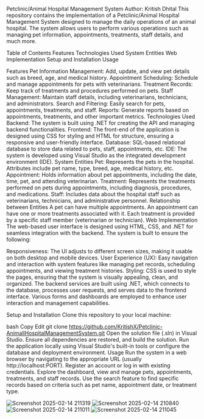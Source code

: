 Petclinic/Animal Hospital Management System
Author: Kritish Dhital
This repository contains the implementation of a Petclinic/Animal Hospital Management System designed to manage the daily operations of an animal hospital. The system allows users to perform various operations such as managing pet information, appointments, treatments, staff details, and much more.

Table of Contents
Features
Technologies Used
System Entities
Web Implementation
Setup and Installation
Usage

Features
Pet Information Management: Add, update, and view pet details such as breed, age, and medical history.
Appointment Scheduling: Schedule and manage appointments for pets with veterinarians.
Treatment Records: Keep track of treatments and procedures performed on pets.
Staff Management: Maintain staff details, including veterinarians, technicians, and administrators.
Search and Filtering: Easily search for pets, appointments, treatments, and staff.
Reports: Generate reports based on appointments, treatments, and other important metrics.
Technologies Used
Backend: The system is built using .NET for creating the API and managing backend functionalities.
Frontend: The front-end of the application is designed using CSS for styling and HTML for structure, ensuring a responsive and user-friendly interface.
Database: SQL-based relational database to store data related to pets, staff, appointments, etc.
IDE: The system is developed using Visual Studio as the integrated development environment (IDE).
System Entities
Pet: Represents the pets in the hospital. Attributes include pet name, type, breed, age, medical history, etc.
Appointment: Holds information about pet appointments, including the date, time, pet, and attending veterinarian.
Treatment: Represents the treatments performed on pets during appointments, including diagnosis, procedures, and medications.
Staff: Includes data about the hospital staff such as veterinarians, technicians, and administrative personnel.
Relationship between Entities
A pet can have multiple appointments.
An appointment can have one or more treatments associated with it.
Each treatment is provided by a specific staff member (veterinarian or technician).
Web Implementation
The web-based user interface is designed using HTML, CSS, and .NET for seamless integration with the backend. The system is built to ensure the following:

Responsiveness: The UI adjusts to different screen sizes, making it usable on both desktop and mobile devices.
User Experience (UX): Easy navigation and interaction with system features like managing pet records, scheduling appointments, and viewing treatment histories.
Styling: CSS is used to style the pages, ensuring that the system is visually appealing, clean, and organized.
The backend services are built using .NET, which connects to the database, processes user requests, and serves data to the frontend interface. Various forms and dashboards are employed to enhance user interaction and management capabilities.

Setup and Installation
Clone this repository to your local machine:


bash
Copy
Edit
git clone https://github.com/KritishX/Petclinic-AnimallHospitalManagementSystem.git
Open the solution file (.sln) in Visual Studio.
Ensure all dependencies are restored, and build the solution.
Run the application locally using Visual Studio's built-in tools or configure the database and deployment environment.
Usage
Run the system in a web browser by navigating to the appropriate URL (usually http://localhost:PORT).
Register an account or log in with existing credentials.
Explore the dashboard, view and manage pets, appointments, treatments, and staff records.
Use the search feature to find specific records based on criteria such as pet name, appointment date, or treatment type.

![Screenshot 2025-02-14 211319](https://github.com/user-attachments/assets/c2de06ec-086b-4779-9565-c61c337448e3)
![Screenshot 2025-02-14 210840](https://github.com/user-attachments/assets/97906d80-3bc6-45dc-96f8-998b61254708)
![Screenshot 2025-02-14 211011](https://github.com/user-attachments/assets/e7be8a6d-ceec-45f6-81ee-8a2b9e0e684c)
![Screenshot 2025-02-14 211045](https://github.com/user-attachments/assets/ffade88f-d224-4502-9c5a-59442e324ad8)
